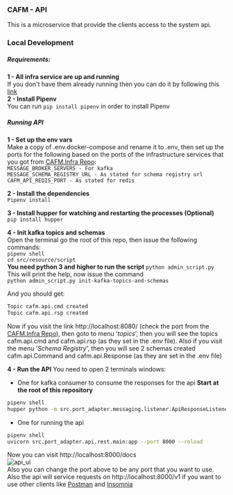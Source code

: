 ### CAFM - API

This is a microservice that provide the clients access to the system api.

### Local Development  
##### Requirements:  
**1 - All infra service are up and running**  
If you don't have them already running then you can do it by following this [link](https://github.com/DigitalMOB2/cafm.infra)  
**2 - Install Pipenv**  
You can run `pip install pipenv` in order to install Pipenv

##### Running API 
**1 - Set up the env vars**  
Make a copy of .env.docker-compose and rename it to .env, then set up the ports for the following
based on the ports of the infrastructure services that you got from [CAFM.Infra Repo](https://github.com/DigitalMOB2/cafm.infra):  
`MESSAGE_BROKER_SERVERS - For kafka`  
`MESSAGE_SCHEMA_REGISTRY_URL - As stated for schema registry url`
`CAFM_API_REDIS_PORT - As stated for redis`

**2 - Install the dependencies**  
`Pipenv install`   

**3 - Install hupper for watching and restarting the processes (Optional)**  
`pip install hupper`

**4 - Init kafka topics and schemas**  
Open the terminal go the root of this repo, then issue the following commands:  
`pipenv shell`  
`cd src/resource/script`  
**You need python 3 and higher to run the script**
`python admin_script.py`  This will print the help, now issue the command  
`python admin_script.py init-kafka-topics-and-schemas`

And you should get:  
```sh
Topic cafm.api.cmd created
Topic cafm.api.rsp created
```
Now if you visit the link http://localhost:8080/ (check the port from the [CAFM.Infra Repo](https://github.com/DigitalMOB2/cafm.infra)), 
then goto to menu '*topics*', then you will see the topics cafm.api.cmd and cafm.api.rsp (as they set in the .env file). Also
if you visit the menu '*Schema Registry*', then you will see 2 schemas created cafm.api.Command and
cafm.api.Response (as they are set in the .env file)

**4 - Run the API**
You need to open 2 terminals windows:
* One for kafka consumer to consume the responses for the api **Start at the root of this repository**
```sh
pipenv shell
hupper python -m src.port_adapter.messaging.listener.ApiResponseListener
```
* One for running the api  
```sh
pipenv shell
uvicorn src.port_adapter.api.rest.main:app --port 8000 --reload
```
Now you can visit http://localhost:8000/docs  
![api_ui](https://github.com/DigitalMOB2/cafm.api/raw/master/src/resource/img/api_ui.png)   
Also you can change the port above to be any port that you want to use.  
Also the api will service requests on http://localhost:8000/v1 if you want to use 
other clients like [Postman](https://www.postman.com/) and [Insomnia](https://insomnia.rest/)